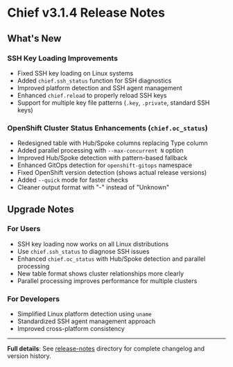 # Chief v3.1.4 Release Notes

## What's New

### SSH Key Loading Improvements

- Fixed SSH key loading on Linux systems
- Added `chief.ssh_status` function for SSH diagnostics
- Improved platform detection and SSH agent management
- Enhanced `chief.reload` to properly reload SSH keys
- Support for multiple key file patterns (`.key`, `.private`, standard SSH keys)

### OpenShift Cluster Status Enhancements (`chief.oc_status`)

- Redesigned table with Hub/Spoke columns replacing Type column
- Added parallel processing with `--max-concurrent N` option
- Improved Hub/Spoke detection with pattern-based fallback
- Enhanced GitOps detection for `openshift-gitops` namespace
- Fixed OpenShift version detection (shows actual release versions)
- Added `--quick` mode for faster checks
- Cleaner output format with "-" instead of "Unknown"

## Upgrade Notes

### For Users

- SSH key loading now works on all Linux distributions
- Use `chief.ssh_status` to diagnose SSH issues
- Enhanced `chief.oc_status` with Hub/Spoke detection and parallel processing
- New table format shows cluster relationships more clearly
- Parallel processing improves performance for multiple clusters

### For Developers

- Simplified Linux platform detection using `uname`
- Standardized SSH agent management approach
- Improved cross-platform consistency

---

**Full details**: See [release-notes](../release-notes/) directory for complete changelog and version history.
